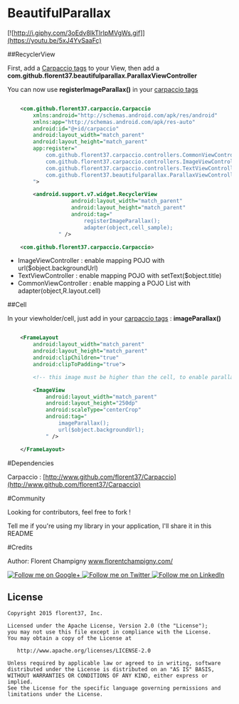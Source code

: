 # BeautifulParallax

[![http://i.giphy.com/3oEdv8lkTlrIpMVgWs.gif]](https://youtu.be/5xJ4YvSaaFc)

##RecyclerView

First, add a [Carpaccio tags](http://www.github.com/florent37/Carpaccio) to your View, then add a <strong>com.github.florent37.beautifulparallax.ParallaxViewController</strong>

You can now use <strong>registerImageParallax()</strong> in your [carpaccio tags](http://www.github.com/florent37/Carpaccio)

```xml

    <com.github.florent37.carpaccio.Carpaccio
        xmlns:android="http://schemas.android.com/apk/res/android"
        xmlns:app="http://schemas.android.com/apk/res-auto"
        android:id="@+id/carpaccio"
        android:layout_width="match_parent"
        android:layout_height="match_parent"
        app:register="
            com.github.florent37.carpaccio.controllers.CommonViewController;
            com.github.florent37.carpaccio.controllers.ImageViewController;
            com.github.florent37.carpaccio.controllers.TextViewController;
            com.github.florent37.beautifulparallax.ParallaxViewController;
        ">

        <android.support.v7.widget.RecyclerView
                    android:layout_width="match_parent"
                    android:layout_height="match_parent"
                    android:tag="
                        registerImageParallax();
                        adapter(object,cell_sample);
                " />

    <com.github.florent37.carpaccio.Carpaccio>

```

* ImageViewController : enable mapping POJO with url($object.backgroundUrl)
* TextViewController : enable mapping POJO with setText($object.title)
* CommonViewController : enable mapping a POJO List with adapter(object,R.layout.cell)

##Cell

In your viewholder/cell, just add in your [carpaccio tags](http://www.github.com/florent37/Carpaccio) : <strong>imageParallax()</strong>

```xml

    <FrameLayout
        android:layout_width="match_parent"
        android:layout_height="match_parent"
        android:clipChildren="true"
        android:clipToPadding="true">

        <!-- this image must be higher than the cell, to enable parallax ! -->

        <ImageView
            android:layout_width="match_parent"
            android:layout_height="250dp"
            android:scaleType="centerCrop"
            android:tag="
                imageParallax();
                url($object.backgroundUrl);
            " />

    </FrameLayout>

```

#Dependencies

Carpaccio : [http://www.github.com/florent37/Carpaccio](http://www.github.com/florent37/Carpaccio)

#Community

Looking for contributors, feel free to fork !

Tell me if you're using my library in your application, I'll share it in this README

#Credits

Author: Florent Champigny
www.florentchampigny.com/

<a href="https://plus.google.com/+florentchampigny">
  <img alt="Follow me on Google+"
       src="https://raw.githubusercontent.com/florent37/DaVinci/master/mobile/src/main/res/drawable-hdpi/gplus.png" />
</a>
<a href="https://twitter.com/florent_champ">
  <img alt="Follow me on Twitter"
       src="https://raw.githubusercontent.com/florent37/DaVinci/master/mobile/src/main/res/drawable-hdpi/twitter.png" />
</a>
<a href="https://www.linkedin.com/profile/view?id=297860624">
  <img alt="Follow me on LinkedIn"
       src="https://raw.githubusercontent.com/florent37/DaVinci/master/mobile/src/main/res/drawable-hdpi/linkedin.png" />
</a>


License
--------

    Copyright 2015 florent37, Inc.

    Licensed under the Apache License, Version 2.0 (the "License");
    you may not use this file except in compliance with the License.
    You may obtain a copy of the License at

       http://www.apache.org/licenses/LICENSE-2.0

    Unless required by applicable law or agreed to in writing, software
    distributed under the License is distributed on an "AS IS" BASIS,
    WITHOUT WARRANTIES OR CONDITIONS OF ANY KIND, either express or implied.
    See the License for the specific language governing permissions and
    limitations under the License.